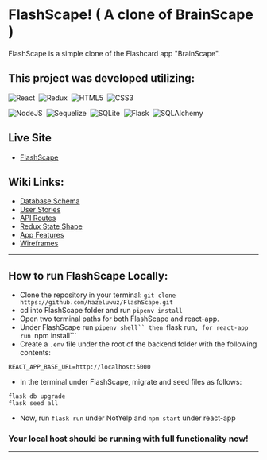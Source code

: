 # FlashScape! ( A clone of BrainScape )
FlashScape is a simple clone of the Flashcard app "BrainScape".

## This project was developed utilizing:

![React](https://img.shields.io/badge/react-%2320232a.svg?style=for-the-badge&logo=react&logoColor=%2361DAFB)&nbsp;
![Redux](https://img.shields.io/badge/redux-%23593d88.svg?style=for-the-badge&logo=redux&logoColor=white)&nbsp;
![HTML5](https://img.shields.io/badge/html5-%23E34F26.svg?style=for-the-badge&logo=html5&logoColor=white)&nbsp;
![CSS3](https://img.shields.io/badge/css3-%231572B6.svg?style=for-the-badge&logo=css3&logoColor=white)&nbsp;

![NodeJS](https://img.shields.io/badge/Node.js-339933?style=for-the-badge&logo=nodedotjs&logoColor=white)&nbsp;
![Sequelize](https://img.shields.io/badge/Sequelize-52B0E7?style=for-the-badge&logo=Sequelize&logoColor=white)&nbsp;
![SQLite](https://img.shields.io/badge/sqlite-%2307405e.svg?style=for-the-badge&logo=sqlite&logoColor=white)&nbsp;
![Flask](https://img.shields.io/badge/Flask-000000?style=for-the-badge&logo=flask&logoColor=white)&nbsp;
![SQLAlchemy](https://img.shields.io/badge/SQLAlchemy-100000?style=for-the-badge&logo=sql&logoColor=BA1212&labelColor=AD0000&color=A90000)&nbsp;

##  Live Site
* [FlashScape](https://flashscape.herokuapp.com/)

## Wiki Links:

* [Database Schema](https://github.com/hazeluwuz/FlashScape/wiki/DB-Schema)
* [User Stories](https://github.com/hazeluwuz/FlashScape/wiki/User-Stories)
* [API Routes](https://github.com/hazeluwuz/FlashScape/wiki/API-Routes)
* [Redux State Shape](https://github.com/hazeluwuz/FlashScape/wiki/Redux-State-Shape)
* [App Features](https://github.com/hazeluwuz/FlashScape/wiki/App-Features)
* [Wireframes](https://github.com/hazeluwuz/FlashScape/wiki/Wireframes)
***

## How to run FlashScape Locally:
* Clone the repository in your terminal: ```git clone https://github.com/hazeluwuz/FlashScape.git```
* cd into FlashScape folder and run ```pipenv install```
* Open two terminal paths for both FlashScape and react-app.
* Under FlashScape run ```pipenv shell`` then ```flask run```, for react-app run ```npm install```
* Create a ```.env``` file under the root of the backend folder with the following contents:
```
REACT_APP_BASE_URL=http://localhost:5000
```
* In the terminal under FlashScape, migrate and seed files as follows:
```
flask db upgrade
flask seed all
```
* Now, run ```flask run``` under NotYelp and ```npm start``` under react-app

### Your local host should be running with full functionality now!

***
